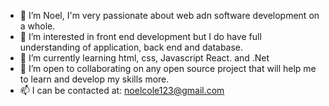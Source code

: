 - 👋 I’m Noel, I'm very passionate about web adn software development on a whole.
- 👀 I’m interested in front end development but I do have full understanding of application, back end and database.
- 🌱 I’m currently learning html, css, Javascript React. and .Net
- 💞️ I’m open to collaborating on any open source project that will help me to learn and develop my skills more. 
- 📫 I can be contacted at: noelcole123@gmail.com

<!---
StConstantineCole/StConstantineCole is a ✨ special ✨ repository because its `README.md` (this file) appears on your GitHub profile.
You can click the Preview link to take a look at your changes.
--->
